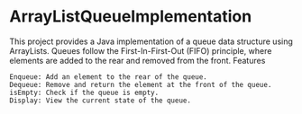 # ArrayListQueueImplementation
This project provides a Java implementation of a queue data structure using ArrayLists. Queues follow the First-In-First-Out (FIFO) principle, where elements are added to the rear and removed from the front.
Features

    Enqueue: Add an element to the rear of the queue.
    Dequeue: Remove and return the element at the front of the queue.
    isEmpty: Check if the queue is empty.
    Display: View the current state of the queue.


